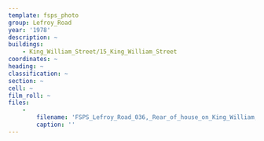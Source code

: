```yaml
---
template: fsps_photo
group: Lefroy_Road
year: '1978'
description: ~
buildings:
    - King_William_Street/15_King_William_Street
coordinates: ~
heading: ~
classification: ~
section: ~
cell: ~
film_roll: ~
files:
    -
        filename: 'FSPS_Lefroy_Road_036,_Rear_of_house_on_King_William,_17-13-F,_1978.png'
        caption: ''
---
```

